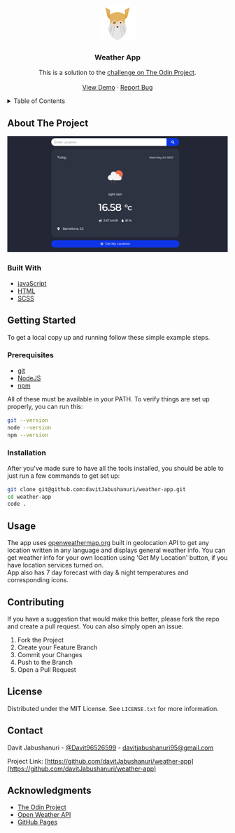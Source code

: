 <div align="center">
  <a href="https://www.theodinproject.com/">
    <img src="./images/4441966.png" alt="Logo" width="80" height="80">
  </a>

  <h3 align="center">Weather App</h3>
  <p align="center">
    This is a solution to the <a href='https://www.theodinproject.com/lessons/node-path-javascript-weather-app'>challenge on The Odin Project</a>.
    <br />
    <br />
    <a href="https://davitjabushanuri.github.io/weather-app/">View Demo</a>
    ·
    <a href="https://github.com/davitJabushanuri/weather-app/issues">Report Bug</a>
  </p>
</div>



<!-- TABLE OF CONTENTS -->
<details>
  <summary>Table of Contents</summary>
  <ol>
    <li>
      <a href="#about-the-project">About The Project</a>
      <ul>
        <li><a href="#built-with">Built With</a></li>
      </ul>
    </li>
    <li>
      <a href="#getting-started">Getting Started</a>
      <ul>
        <li><a href="#prerequisites">Prerequisites</a></li>
        <li><a href="#installation">Installation</a></li>
      </ul>
    </li>
    <li><a href="#usage">Usage</a></li>
    <li><a href="#contributing">Contributing</a></li>
    <li><a href="#license">License</a></li>
    <li><a href="#contact">Contact</a></li>
    <li><a href="#acknowledgments">Acknowledgments</a></li>
  </ol>
</details>



<!-- ABOUT THE PROJECT -->
## About The Project

[![Product Name Screen Shot][product-screenshot]](https://davitjabushanuri.github.io/weather-app/)

### Built With

* [javaScript](https://www.javascript.com/)
* [HTML](https://html.com)
* [SCSS](https://sass-lang.com/)


<!-- GETTING STARTED -->
## Getting Started

To get a local copy up and running follow these simple example steps.

### Prerequisites

* [git](https://git-scm.com/downloads)
* [NodeJS](https://nodejs.org/en/download/)
* [npm](https://www.npmjs.com/)

All of these must be available in your PATH. To verify things are set up properly, you can run this:
  ```sh
  git --version
  node --version
  npm --version
  ```

### Installation

After you've made sure to have all the tools installed, you should be able to just run a few commands to get set up:

   ```sh
   git clone git@github.com:davitJabushanuri/weather-app.git
   cd weather-app
   code .
   ```



<!-- USAGE EXAMPLES -->
## Usage
The app uses [openweathermap.org](https://openweathermap.org/) built in geolocation API to get any location written in any language and displays general weather info.
You can get weather info for your own location using 'Get My Location' button, if you have location services turned on.  
App also has 7 day forecast with day & night temperatures and corresponding icons.

<!-- CONTRIBUTING -->
## Contributing

If you have a suggestion that would make this better, please fork the repo and create a pull request. You can also simply open an issue.

1. Fork the Project
2. Create your Feature Branch
3. Commit your Changes
4. Push to the Branch
5. Open a Pull Request

<!-- LICENSE -->
## License

Distributed under the MIT License. See `LICENSE.txt` for more information.

<!-- CONTACT -->
## Contact

Davit Jabushanuri - [@Davit96526599](https://twitter.com/Davit96526599) - davitjabushanuri95@gmail.com

Project Link: [https://github.com/davitJabushanuri/weather-app](https://github.com/davitJabushanuri/weather-app)


<!-- ACKNOWLEDGMENTS -->
## Acknowledgments

* [The Odin Project](https://www.theodinproject.com/)
* [Open Weather API](https://openweathermap.org/)
* [GitHub Pages](https://pages.github.com)



<!-- MARKDOWN LINKS & IMAGES -->
<!-- https://www.markdownguide.org/basic-syntax/#reference-style-links -->
[product-screenshot]: images/weather-app.png